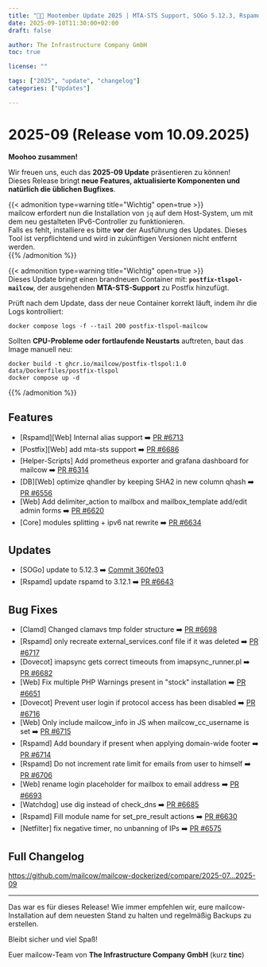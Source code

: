```yaml
---
title: "🍂🐄 Mootember Update 2025 | MTA-STS Support, SOGo 5.12.3, Rspamd 3.12.1, and More"
date: 2025-09-10T11:30:00+02:00
draft: false

author: The Infrastructure Company GmbH
toc: true

license: ""

tags: ["2025", "update", "changelog"]
categories: ["Updates"]

---
```



# 2025-09 (Release vom 10.09.2025)

**Moohoo zusammen!**  

Wir freuen uns, euch das **2025-09 Update** präsentieren zu können!  
Dieses Release bringt **neue Features, aktualisierte Komponenten und natürlich die üblichen Bugfixes**.  

{{< admonition type=warning title="Wichtig" open=true >}}  
mailcow erfordert nun die Installation von `jq` auf dem Host-System, um mit dem neu gestalteten IPv6-Controller zu funktionieren.  
Falls es fehlt, installiere es bitte **vor** der Ausführung des Updates. Dieses Tool ist verpflichtend und wird in zukünftigen Versionen nicht entfernt werden.  
{{% /admonition %}}

{{< admonition type=warning title="Wichtig" open=true >}}  
Dieses Update bringt einen brandneuen Container mit: **`postfix-tlspol-mailcow`**, der  ausgehenden **MTA-STS-Support** zu Postfix hinzufügt.  

Prüft nach dem Update, dass der neue Container korrekt läuft, indem ihr die Logs kontrolliert:  
```
docker compose logs -f --tail 200 postfix-tlspol-mailcow
```

Sollten **CPU-Probleme oder fortlaufende Neustarts** auftreten, baut das Image manuell neu:  
```
docker build -t ghcr.io/mailcow/postfix-tlspol:1.0 data/Dockerfiles/postfix-tlspol
docker compose up -d
```  
{{% /admonition %}}


## Features
- [Rspamd][Web] Internal alias support ➡️ [PR #6713](https://github.com/mailcow/mailcow-dockerized/pull/6713)
- [Postfix][Web] add mta-sts support ➡️ [PR #6686](https://github.com/mailcow/mailcow-dockerized/pull/6686)
- [Helper-Scripts] Add prometheus exporter and grafana dashboard for mailcow ➡️ [PR #6314](https://github.com/mailcow/mailcow-dockerized/pull/6314)
- [DB][Web] optimize qhandler by keeping SHA2 in new column qhash ➡️ [PR #6556](https://github.com/mailcow/mailcow-dockerized/pull/6556)
- [Web] Add delimiter_action to mailbox and mailbox_template add/edit admin forms ➡️ [PR #6620](https://github.com/mailcow/mailcow-dockerized/pull/6620)
- [Core] modules splitting + ipv6 nat rewrite ➡️ [PR #6634](https://github.com/mailcow/mailcow-dockerized/pull/6634)

## Updates
- [SOGo] update to 5.12.3 ➡️ [Commit 360fe03](https://github.com/mailcow/mailcow-dockerized/commit/360fe0349734098bd9da75841c8cd221fbf8c32f)
- [Rspamd] update rspamd to 3.12.1 ➡️ [PR #6643](https://github.com/mailcow/mailcow-dockerized/pull/6643)

## Bug Fixes
- [Clamd] Changed clamavs tmp folder structure ➡️ [PR #6698](https://github.com/mailcow/mailcow-dockerized/pull/6698)
- [Rspamd] only recreate external_services.conf file if it was deleted ➡️ [PR #6717](https://github.com/mailcow/mailcow-dockerized/pull/6717)
- [Dovecot] imapsync gets correct timeouts from imapsync_runner.pl ➡️ [PR #6682](https://github.com/mailcow/mailcow-dockerized/pull/6682)
- [Web] Fix multiple PHP Warnings present in "stock" installation ➡️ [PR #6651](https://github.com/mailcow/mailcow-dockerized/pull/6651)
- [Dovecot] Prevent user login if protocol access has been disabled ➡️ [PR #6716](https://github.com/mailcow/mailcow-dockerized/pull/6716)
- [Web] Only include mailcow_info in JS when mailcow_cc_username is set ➡️ [PR #6715](https://github.com/mailcow/mailcow-dockerized/pull/6715)
- [Rspamd] Add boundary if present when applying domain-wide footer ➡️ [PR #6714](https://github.com/mailcow/mailcow-dockerized/pull/6714)
- [Rspamd] Do not increment rate limit for emails from user to himself ➡️ [PR #6706](https://github.com/mailcow/mailcow-dockerized/pull/6706)
- [Web] rename login placeholder for mailbox to email address ➡️ [PR #6693](https://github.com/mailcow/mailcow-dockerized/pull/6693)
- [Watchdog] use dig instead of check_dns ➡️ [PR #6685](https://github.com/mailcow/mailcow-dockerized/pull/6685)
- [Rspamd] Fill module name for set_pre_result actions ➡️ [PR #6630](https://github.com/mailcow/mailcow-dockerized/pull/6630)
- [Netfilter] fix negative timer, no unbanning of IPs ➡️ [PR #6575](https://github.com/mailcow/mailcow-dockerized/pull/6575)


## Full Changelog
https://github.com/mailcow/mailcow-dockerized/compare/2025-07...2025-09

---

Das war es für dieses Release! Wie immer empfehlen wir, eure mailcow-Installation auf dem neuesten Stand zu halten und regelmäßig Backups zu erstellen.

Bleibt sicher und viel Spaß!

Euer mailcow-Team von **The Infrastructure Company GmbH** (kurz **tinc**)
